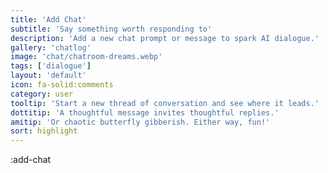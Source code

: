 ```yaml
---
title: 'Add Chat'
subtitle: 'Say something worth responding to'
description: 'Add a new chat prompt or message to spark AI dialogue.'
gallery: 'chatlog'
image: 'chat/chatroom-dreams.webp'
tags: ['dialogue']
layout: 'default'
icon: fa-solid:comments
category: user
tooltip: 'Start a new thread of conversation and see where it leads.'
dottitip: 'A thoughtful message invites thoughtful replies.'
amitip: 'Or chaotic butterfly gibberish. Either way, fun!'
sort: highlight
---
```

:add-chat
